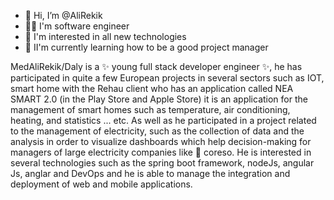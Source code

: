 - 👋 Hi, I’m @AliRekik
- 👨‍💻 I'm software engineer
- 👀 I'm interested in all new technologies
- 🌱 II'm currently learning how to be a good project manager


MedAliRekik/Daly is a ✨ young full stack developer engineer ✨, he has participated in quite a few European projects in several sectors such as IOT, smart home with the Rehau client who has an application called NEA SMART 2.0 (in the Play Store and Apple Store) it is an application for the management of smart homes such as temperature, air conditioning, heating, and statistics ... etc.
As well as he participated in a project related to the management of electricity, such as the collection of data and the analysis in order to visualize dashboards which help decision-making for managers of large electricity companies like 🏢 coreso.
He is interested in several technologies such as the spring boot framework, nodeJs, angular Js, anglar and DevOps and he is able to manage the integration and deployment of web and mobile applications.

